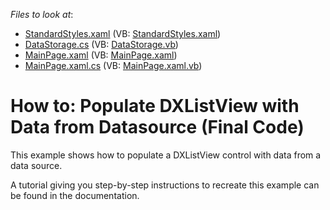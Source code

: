 <!-- default file list -->
*Files to look at*:

* [StandardStyles.xaml](./CS/DXListView_ex/Common/StandardStyles.xaml) (VB: [StandardStyles.xaml](./VB/DXListView_ex/Common/StandardStyles.xaml))
* [DataStorage.cs](./CS/DXListView_ex/Data/DataStorage.cs) (VB: [DataStorage.vb](./VB/DXListView_ex/Data/DataStorage.vb))
* [MainPage.xaml](./CS/DXListView_ex/MainPage.xaml) (VB: [MainPage.xaml](./VB/DXListView_ex/MainPage.xaml))
* [MainPage.xaml.cs](./CS/DXListView_ex/MainPage.xaml.cs) (VB: [MainPage.xaml.vb](./VB/DXListView_ex/MainPage.xaml.vb))
<!-- default file list end -->
# How to: Populate DXListView with Data from Datasource (Final Code)


<p>This example shows how to populate a DXListView control with data from a data source. </p><p>A tutorial giving you step-by-step instructions to recreate this example can be found in the documentation.</p><br />


<br/>


